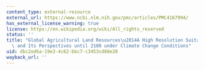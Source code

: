 ```yaml
---
content_type: external-resource
external_url: https://www.ncbi.nlm.nih.gov/pmc/articles/PMC4167994/
has_external_license_warning: true
license: https://en.wikipedia.org/wiki/All_rights_reserved
status: ''
title: "Global Agricultural Land Resources\u2014A High Resolution Suitability Evaluation\
  \ and Its Perspectives until 2100 under Climate Change Conditions"
uid: dbc2ed6a-19e3-4c62-bbc7-c3453cd88e20
wayback_url: ''
---
```

